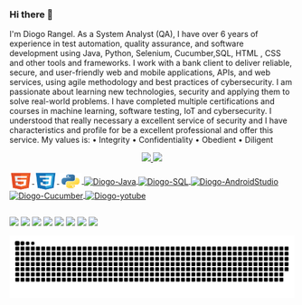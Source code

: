 ### Hi there 👋
I'm Diogo Rangel. As a System Analyst (QA), I have over 6 years of experience in test automation, quality assurance, and software development using Java, Python, Selenium, Cucumber,SQL, HTML , CSS and other tools and frameworks. I work with a bank client to deliver reliable, secure, and user-friendly web and mobile applications, APIs, and web services, using agile methodology and best practices of cybersecurity.
I am passionate about learning new technologies, security and applying them to solve real-world problems. I have completed multiple certifications and courses in machine learning, software testing, IoT and cybersecurity. I understood that really necessary a excellent service of security and I have characteristics and profile for be a excellent professional and offer this service. My values is:
•	Integrity
•	Confidentiality
•	Obedient
•	Diligent


<div align="center">
  <a href="https://github.com/diogorangel">
  <img height="180em" src="https://github-readme-stats.vercel.app/api?username=diogorangel&show_icons=true&theme=dark&include_all_commits=true&count_private=true"/>
  <img height="180em" src="https://github-readme-stats.vercel.app/api/top-langs/?username=diogorangel&layout=compact&langs_count=7&theme=dark"/>
</div>
<div style="display: inline_block"><br>
  <img align="center" alt="Diogo-HTML" height="30" width="40" src="https://raw.githubusercontent.com/devicons/devicon/master/icons/html5/html5-original.svg">
  <img align="center" alt="Diogo-CSS" height="30" width="40" src="https://raw.githubusercontent.com/devicons/devicon/master/icons/css3/css3-original.svg">
  <img align="center" alt="Diogo-Python" height="30" width="40" src="https://raw.githubusercontent.com/devicons/devicon/master/icons/python/python-original.svg">
  <img align="center" alt="Diogo-Java" height="30" width="40" src="https://cdn.jsdelivr.net/gh/devicons/devicon/icons/java/java-original.svg">
  <img align="center" alt="Diogo-SQL" height="30" width="40" src="https://cdn.jsdelivr.net/gh/devicons/devicon/icons/microsoftsqlserver/microsoftsqlserver-plain.svg">
  <img align="center" alt="Diogo-AndroidStudio" height="30" width="40" src="https://cdn.jsdelivr.net/gh/devicons/devicon/icons/androidstudio/androidstudio-original.svg">
  <img align="center" alt="Diogo-Cucumber" height="30" width="40" src="https://cdn.jsdelivr.net/gh/devicons/devicon/icons/cucumber/cucumber-plain.svg">
  <img align="center" alt="Diogo-yotube" height="30" width="40" src="https://cdn.jsdelivr.net/npm/youtube-video-js@4.0.1/dist/youtube-video.min.js">
</div>
  
  ##
 
<div> 
  <a href="https://www.linkedin.com/in/diogorangels" target="_blank"><img src="https://img.shields.io/badge/-LinkedIn-%230077B5?style=for-the-badge&logo=linkedin&logoColor=white" target="_blank"></a>
   <a href="https://github.com/diogorangel" target="_blank"><img src="https://img.shields.io/badge/GitHub-650b95?style=for-the-badge&logo=github&logoColor=white" target="_blank"></a>
   <a href="https://gitlab.com/diogorangel" target="_blank"><img src="https://img.shields.io/badge/GitLab-330F63?style=for-the-badge&logo=gitlab&logoColor=white"></a>
  <a href = "mailto:diodam.rangel@gmail.com"><img src="https://img.shields.io/badge/-Gmail-%23333?style=for-the-badge&logo=gmail&logoColor=white" target="_blank"></a>
  <a href="https://soundcloud.com/diogo_rangel" target="_blank"><img src="https://img.shields.io/badge/SoundCloud-FF3300?style=for-the-badge&logo=soundcloud&logoColor=white" target="_blank"></a>
   <a href="https://www.youtube.com/@_diogorangel" target="_blank"><img src="https://img.shields.io/youtube/channel/subscribers/UCt1FtU-lbfQq65yJmpba7Uw" target="_blank"></a>
 <a href="https://instagram.com/_diogorangel" target="_blank"><img src="https://img.shields.io/badge/-Instagram-0c0d05?style=for-the-badge&logo=instagram&logoColor=white" target="_blank"></a>
  <a href="https://facebook.com/diogorangels" target="_blank"><img src="https://img.shields.io/badge/Facebook-3708f7?style=for-the-badge&logo=facebook&logoColor=white" target="_blank"></a>
  
  ![Snake animation](https://github.com/diogorangel/diogorangel/blob/output/github-contribution-grid-snake.svg)
</div>

<!--
**diogorangel/diogorangel** is a ✨ _special_ ✨ repository because its `README.md` (this file) appears on your GitHub profile.

Here are some ideas to get you started:

- 🔭 I’m currently working how Quality Assurance Analyst ...
- 🌱 I’m currently learning ...
- 👯 I’m looking to collaborate on ...
- 🤔 I’m looking for help with ...
- 💬 Ask me about ...
- 📫 How to reach me: ...
- 😄 Pronouns: ...
- ⚡ Fun fact: ...
<img align="right" alt="Diogo-pic" height="170" style="border-radius:70px;" src="https://media.discordapp.net/attachments/639956127056134178/890373478988013628/Publicacoes_Instagram_1_1.png?width=676&height=676">
![Snake animation](https://github.com/diogorangel/diogorangel/blob/main/.github/workflows/snake.yml)
-->
